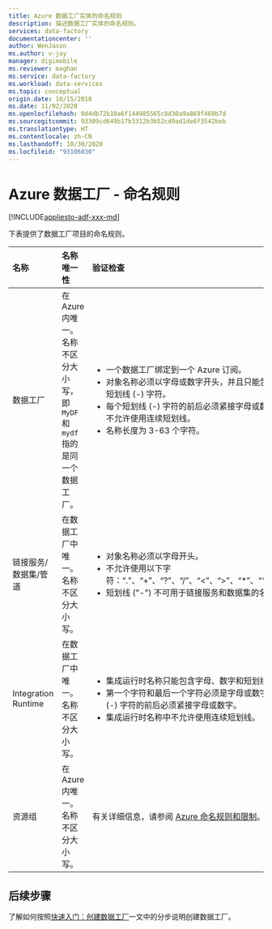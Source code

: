 ```yaml
---
title: Azure 数据工厂实体的命名规则
description: 描述数据工厂实体的命名规则。
services: data-factory
documentationcenter: ''
author: WenJason
ms.author: v-jay
manager: digimobile
ms.reviewer: maghan
ms.service: data-factory
ms.workload: data-services
ms.topic: conceptual
origin.date: 10/15/2018
ms.date: 11/02/2020
ms.openlocfilehash: 0d4db72b10a6f144985565c8d30a9a869f468b7d
ms.sourcegitcommit: 93309cd649b17b3312b3b52cd9ad1de6f3542beb
ms.translationtype: HT
ms.contentlocale: zh-CN
ms.lasthandoff: 10/30/2020
ms.locfileid: "93106030"
---
```

# <a name="azure-data-factory---naming-rules"></a>Azure 数据工厂 - 命名规则

[!INCLUDE[appliesto-adf-xxx-md](includes/appliesto-adf-xxx-md.md)]

下表提供了数据工厂项目的命名规则。

| 名称 | 名称唯一性 | 验证检查 |
|:--- |:--- |:--- |
| 数据工厂 |在 Azure 内唯一。 名称不区分大小写，即 `MyDF` 和 `mydf` 指的是同一个数据工厂。 |<ul><li>一个数据工厂绑定到一个 Azure 订阅。</li><li>对象名称必须以字母或数字开头，并且只能包含字母、数字和短划线 (-) 字符。</li><li>每个短划线 (-) 字符的前后必须紧接字母或数字。 容器名称中不允许使用连续短划线。</li><li>名称长度为 3-63 个字符。</li></ul> |
| 链接服务/数据集/管道 |在数据工厂中唯一。 名称不区分大小写。 |<ul><li>对象名称必须以字母开头。</li><li>不允许使用以下字符：“.”、“+”、“?”、“/”、“<”、“>”、“*”、“%”、“&”、“:”、“\\”</li><li>短划线 ("-") 不可用于链接服务和数据集的名称。</li></ul>  |
| Integration Runtime |在数据工厂中唯一。 名称不区分大小写。 |<ul><li>集成运行时名称只能包含字母、数字和短划线 (-) 字符。</li><li>第一个字符和最后一个字符必须是字母或数字。 每个短划线 (-) 字符的前后必须紧接字母或数字。</li><li>集成运行时名称中不允许使用连续短划线。 </li></ul> |
| 资源组 |在 Azure 内唯一。 名称不区分大小写。 | 有关详细信息，请参阅 [Azure 命名规则和限制](https://docs.microsoft.com/azure/cloud-adoption-framework/ready/azure-best-practices/naming-and-tagging#resource-naming)。 |

## <a name="next-steps"></a>后续步骤
了解如何按照[快速入门：创建数据工厂](quickstart-create-data-factory-powershell.md)一文中的分步说明创建数据工厂。 
